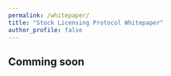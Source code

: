 ```yaml
---
permalink: /whitepaper/
title: "Stock Licensing Protocol Whitepaper"
author_profile: false
---
```


## Comming soon